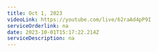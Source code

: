 ```yaml
---
title: Oct 1, 2023
videoLink: https://youtube.com/live/62raAd4pP9I
serviceOrderlink: na
date: 2023-10-01T15:17:22.214Z
serviceDescription: n﻿a
---
```

